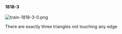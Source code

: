 #### 1818-3
![train-1818-3-0.png](https://github.com/lil-lab/nlvr/raw/master/nlvr/train/images/1/train-1818-3-0.png "train-1818-3-0.png")

There are exactly three triangles not touching any edge